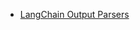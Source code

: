 - [LangChain Output Parsers](http://python.langchain.com/api_reference/langchain/output_parsers.html#module-langchain.output_parsers)
